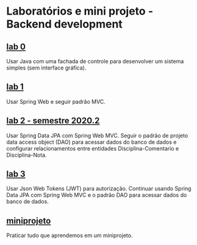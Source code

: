# Laboratórios e mini projeto - Backend development

## [lab 0](lab0.md)
Usar Java com uma fachada de controle para desenvolver um sistema simples (sem interface gráfica).

## [lab 1](lab1.md)
Usar Spring Web e seguir padrão MVC.

## [lab 2 - semestre 2020.2](lab2-20202.md)
Usar Spring Data JPA com Spring Web MVC. Seguir o padrão de projeto data access object (DAO) para acessar dados do banco de dados e configurar relacionamentos entre entidades Disciplina-Comentario e Disciplina-Nota.

## [lab 3](lab3-20202.md)
Usar Json Web Tokens (JWT) para autorização. Continuar usando Spring Data JPA com Spring Web MVC e o padrão DAO para acessar dados do banco de dados.

## [miniprojeto](projeto.md)
Praticar tudo que aprendemos em um miniprojeto.
